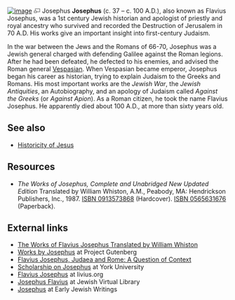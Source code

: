 [![image](images/thumb/8/83/Josephus.jpg/180px-Josephus.jpg)](http://www.theopedia.com/File:Josephus.jpg)
[![image](data:image/png;base64,iVBORw0KGgoAAAANSUhEUgAAAA8AAAALCAAAAACFLIiAAAAAAnRSTlMA/1uRIrUAAABPSURBVAjXY/j///+5vXDwjAHIr26ZAgXZe8H8a/+hoIcw/9nevdVL9+79DuPvzQYZFPUezu8BMZLXgkExnD8HAu6hqv//n+HZVjD4DuUDAKlChD3fj6aPAAAAAElFTkSuQmCC)](http://www.theopedia.com/File:Josephus.jpg "Enlarge")
Josephus
**Josephus** (c. 37 – c. 100 A.D.), also known as Flavius Josephus,
was a 1st century Jewish historian and apologist of priestly and
royal ancestry who survived and recorded the Destruction of
Jerusalem in 70 A.D. His works give an important insight into
first-century Judaism.

In the war between the Jews and the Romans of 66-70, Josephus was a
Jewish general charged with defending Galilee against the Roman
legions. After he had been defeated, he defected to his enemies,
and advised the Roman general
[Vespasian](http://www.wikipedia.org/wiki/Vespasian "wikipedia:Vespasian").
When Vespasian became emperor, Josephus began his career as
historian, trying to explain Judaism to the Greeks and Romans. His
most important works are the *Jewish War*, the
*Jewish Antiquities*, an Autobiography, and an apology of Judaism
called *Against the Greeks* (or *Against Apion*). As a Roman
citizen, he took the name Flavius Josephus. He apparently died
about 100 A.D., at more than sixty years old.


## See also

-   [Historicity of Jesus](Historicity_of_Jesus "Historicity of Jesus")

## Resources

-   *The Works of Josephus, Complete and Unabridged New Updated Edition*
    Translated by William Whiston, A.M., Peabody, MA: Hendrickson
    Publishers, Inc., 1987.
    [ISBN 0913573868](http://www.theopedia.com/Special:BookSources/0913573868)
    (Hardcover).
    [ISBN 0565631676](http://www.theopedia.com/Special:BookSources/0565631676)
    (Paperback).

## External links

-   [The Works of Flavius Josephus Translated by William Whiston](http://www.ccel.org/j/josephus/works/JOSEPHUS.HTM)
-   [Works by Josephus](http://www.gutenberg.org/browse/authors/j#a1050)
    at Project Gutenberg
-   [Flavius Josephus, Judaea and Rome: A Question of Context](http://www.adath-shalom.ca/josep-ds.htm)
-   [Scholarship on Josephus](http://josephus.yorku.ca/) at York
    University
-   [Flavius Josephus](http://www.livius.org/jo-jz/josephus/josephus.htm)
    at livius.org
-   [Josephus Flavius](http://www.jewishvirtuallibrary.org/jsource/biography/Josephus.html)
    at Jewish Virtual Library
-   [Josephus](http://www.earlyjewishwritings.com/josephus.html) at
    Early Jewish Writings



